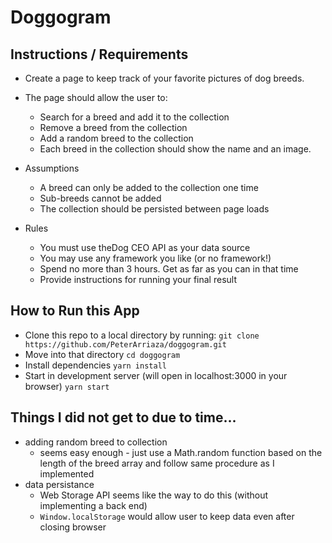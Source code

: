 # Doggogram

## Instructions / Requirements

- Create a page to keep track of your favorite pictures of dog breeds.

- The page should allow the user to:
  - Search for a breed and add it to the collection
  - Remove a breed from the collection
  - Add a random breed to the collection
  - Each breed in the collection should show the name and an image.
- Assumptions
  - A breed can only be added to the collection one time
  - Sub-breeds cannot be added
  - The collection should be persisted between page loads
- Rules
  - You must use theDog CEO API as your data source
  - You may use any framework you like (or no framework!)
  - Spend no more than 3 hours. Get as far as you can in that time
  - Provide instructions for running your final result

## How to Run this App

- Clone this repo to a local directory by running: `git clone https://github.com/PeterArriaza/doggogram.git`
- Move into that directory `cd doggogram`
- Install dependencies `yarn install`
- Start in development server (will open in localhost:3000 in your browser) `yarn start`

## Things I did not get to due to time...

- adding random breed to collection
  - seems easy enough - just use a Math.random function based on the length of the breed array and follow same procedure as I implemented
- data persistance
  - Web Storage API seems like the way to do this (without implementing a back end)
  - `Window.localStorage` would allow user to keep data even after closing browser

